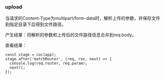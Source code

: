 ### upload

当请求的Content-Type为multipart/form-data时，解析上传的参数，并保存文件到指定目录下后得到文件路径。

产生结果：将解析的参数和上传后的文件路径信息合并到req.body。

查看结果：
```
const stage = coc(app);
stage.after('matchRouter', (req, res, next) => {
  console.log(req.router, req.param);
  next();
});
```